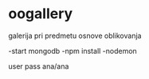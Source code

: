 # oogallery
galerija pri predmetu osnove oblikovanja



-start mongodb
-npm install
-nodemon



user pass ana/ana